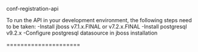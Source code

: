 conf-registration-api

To run the API in your development environment, the following steps need to be taken:
-Install jboss v7.1.x.FINAL or v7.2.x.FINAL
-Install postgresql v9.2.x
-Configure postgresql datasource in jboss installation

=====================
